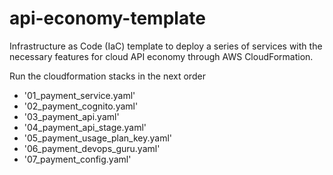 # api-economy-template

Infrastructure as Code (IaC) template to deploy a series of services with the necessary features for cloud API economy through AWS CloudFormation.

Run the cloudformation stacks in the next order
 - '01_payment_service.yaml'
 - '02_payment_cognito.yaml'
 - '03_payment_api.yaml'
 - '04_payment_api_stage.yaml'
 - '05_payment_usage_plan_key.yaml'
 - '06_payment_devops_guru.yaml'
 - '07_payment_config.yaml'